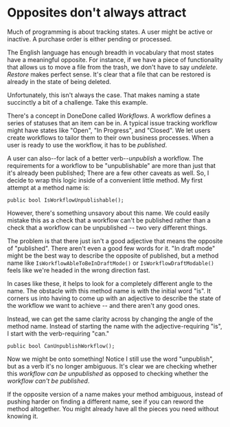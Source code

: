 # Opposites don't always attract

Much of programming is about tracking states. A user might be active or inactive. A purchase order is either pending or processed. 

The English language has enough breadth in vocabulary that most states have a meaningful opposite. For instance, if we have a piece of functionality that allows us to move a file from the trash, we don't have to say _undelete_. _Restore_ makes perfect sense. It's clear that a file that can be restored is already in the state of being deleted.

Unfortunately, this isn't always the case. That makes naming a state succinctly a bit of a challenge. Take this example.

There's a concept in DoneDone called _Workflows_. A workflow defines a series of statuses that an item can be in. A typical issue tracking workflow might have states like "Open", "In Progress", and "Closed". We let users create workflows to tailor them to their own business processes. When a user is ready to use the workflow, it has to be _published_.

A user can also--for lack of a better verb--_unpublish_ a workflow. The requirements for a workflow to be "unpublishable" are more than just that it's already been published; There are a few other caveats as well. So, I decide to wrap this logic inside of a convenient little method. My first attempt at a method name is:

```
public bool IsWorkflowUnpublishable();
```

However, there's something unsavory about this name. We could easily mistake this as a check that a workflow can't be published rather than a check that a workflow can be unpublished -- two very different things.

The problem is that there just isn't a good adjective that means the opposite of "published". There aren't even a good few words for it. "In draft mode" might be the best way to describe the opposite of published, but a method name like `IsWorkflowAbleToBeInDraftMode()` or `IsWorkflowDraftModable()` feels like we're headed in the wrong direction fast.

In cases like these, it helps to look for a completely different angle to the name. The obstacle with this method name is with the initial word "is". It corners us into having to come up with an adjective to describe the state of the workflow we want to achieve -- and there aren't any good ones.

Instead, we can get the same clarity across by changing the angle of the method name. Instead of starting the name with the adjective-requiring "is", I start with the verb-requiring "can."

```
public bool CanUnpublishWorkflow();
```

Now we might be onto something! Notice I still use the word "unpublish", but as a verb it's no longer ambiguous. It's clear we are checking whether this _workflow can be unpublished_ as opposed to checking whether the _workflow can't be published_.

If the opposite version of a name makes your method ambiguous, instead of pushing harder on finding a different name, see if you can reword the method altogether. You might already have all the pieces you need without knowing it.


